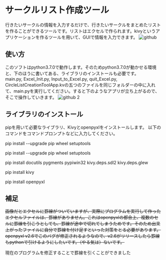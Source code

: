 サークルリスト作成ツール
====
行きたいサークルの情報を入力するだけで、行きたいサークルをまとめたリストを作ることができるツールです。リストはエクセルで作られます。kivyというアプリケーションを作るツールを用いて、GUIで情報を入力できます。
![github](https://user-images.githubusercontent.com/42823074/45738410-4f9b6600-bc2b-11e8-9c2f-d9ce6063a502.png)

## 使い方
このソフトはpython3.7.0で動作します。そのためpython3.7.0が動かせる環境と、下のほうに書いてある、ライブラリのインストールも必要です。  
main.py, Excel_Init.py, Input_to_Excel.py, quit_Excel.py, CircleListCreationToolApp.kvの五つのファイルを同じフォルダーの中に入れて、main.pyを実行してください。すると下のようなアプリが立ち上がるので、そこで操作していきます。
![github 2](https://user-images.githubusercontent.com/42823074/45791002-9e480f00-bcc2-11e8-8644-f1d7c4c7ce9e.png)

## ライブラリのインストール
pipを用いて必要なライブラリ、Kivyとopenpyxlをインストールします。
以下のコマンドをコマンドプロンプトなどに入力してください。

pip install --upgrade pip wheel setuptools

pip install --upgrade pip wheel setuptools

pip install docutils pygments pypiwin32 kivy.deps.sdl2 kivy.deps.glew

pip install kivy

pip install openpyxl

## 補足
<del>画像だとエクセルに罫線がついていますが、実際にプログラムを実行して作ったエクセルファイルは、罫線がありません。これはopenpyxlの都合上、複数のセルに罫線を引こうとしても、罫線が途中で切れてしまうためです。そのため出来上がったファイルに自分で罫線を付け足すといった対策をとる必要があります。openpyxl v2.6でこのバグが修正されるようなので、v2.6がリリースしたら罫線もpythonで引けるようにしたいです。（やる気は）ないです。</del>  

現在のプログラムを修正することで罫線を引くことができました
